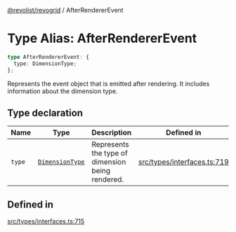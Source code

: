 [@revolist/revogrid](README.md) / AfterRendererEvent

# Type Alias: AfterRendererEvent

```ts
type AfterRendererEvent: {
  type: DimensionType;
};
```

Represents the event object that is emitted after rendering.
It includes information about the dimension type.

## Type declaration

| Name | Type | Description | Defined in |
| ------ | ------ | ------ | ------ |
| `type` | [`DimensionType`](TypeAlias.DimensionType.md) | Represents the type of dimension being rendered. | [src/types/interfaces.ts:719](https://github.com/revolist/revogrid/blob/a348821be3a2642110f5dc893d4bd9cba16c5101/src/types/interfaces.ts#L719) |

## Defined in

[src/types/interfaces.ts:715](https://github.com/revolist/revogrid/blob/a348821be3a2642110f5dc893d4bd9cba16c5101/src/types/interfaces.ts#L715)
